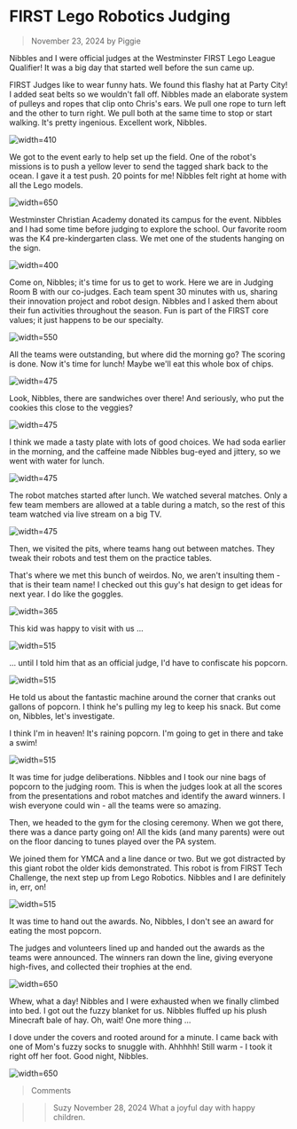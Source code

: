 # FIRST Lego Robotics Judging
> November 23, 2024
> by Piggie

Nibbles and I were official judges at the Westminster FIRST Lego League Qualifier! It was a big day that started well before the sun came up.

FIRST Judges like to wear funny hats. We found this flashy hat at Party City! I added seat belts so we wouldn't fall off. Nibbles made an elaborate system of pulleys and ropes that clip onto Chris's ears. We pull one rope to turn left and the other to turn right. We pull both at the same time to stop or start walking. It's pretty ingenious. Excellent work, Nibbles.

![width=410](hat.jpg)

We got to the event early to help set up the field. One of the robot's missions is to push a yellow lever to send the tagged shark back to the ocean. I gave it a test push. 20 points for me! Nibbles felt right at home with all the Lego models.

![width=650](field.jpg)

Westminster Christian Academy donated its campus for the event. Nibbles and I had some time before judging to explore the school. Our favorite room was the K4 pre-kindergarten class. We met one of the students hanging on the sign.

![width=400](jungle.jpg)

Come on, Nibbles; it's time for us to get to work. Here we are in Judging Room B with our co-judges. Each team spent 30 minutes with us, sharing their innovation project and robot design. Nibbles and I asked them about their fun activities throughout the season. Fun is part of the FIRST core values; it just happens to be our specialty.

![width=550](judging.jpg)

All the teams were outstanding, but where did the morning go? The scoring is done. Now it's time for lunch! Maybe we'll eat this whole box of chips.

![width=475](chips.jpg)

Look, Nibbles, there are sandwiches over there! And seriously, who put the cookies this close to the veggies?

![width=475](cookies.jpg)

I think we made a tasty plate with lots of good choices. We had soda earlier in the morning, and the caffeine made Nibbles bug-eyed and jittery, so we went with water for lunch. 

![width=475](lunch.jpg)

The robot matches started after lunch. We watched several matches. Only a few team members are allowed at a table during a match, so the rest of this team watched via live stream on a big TV.

![width=475](kids4.jpg)

Then, we visited the pits, where teams hang out between matches. They tweak their robots and test them on the practice tables. 

That's where we met this bunch of weirdos. No, we aren't insulting them - that is their team name! I checked out this guy's hat design to get ideas for next year. I do like the goggles.

![width=365](kid3.jpg)

This kid was happy to visit with us ...

![width=515](kid1.jpg)

... until I told him that as an official judge, I'd have to confiscate his popcorn.

![width=515](kid2.jpg)

He told us about the fantastic machine around the corner that cranks out gallons of popcorn. I think he's pulling my leg to keep his snack. But come on, Nibbles, let's investigate.

I think I'm in heaven! It's raining popcorn. I'm going to get in there and take a swim!

![width=515](popcorn.jpg)

It was time for judge deliberations. Nibbles and I took our nine bags of popcorn to the judging room. This is when the judges look at all the scores from the presentations and robot matches and identify the award winners. I wish everyone could win - all the teams were so amazing.

Then, we headed to the gym for the closing ceremony. When we got there, there was a dance party going on! All the kids (and many parents) were out on the floor dancing to tunes played over the PA system.

We joined them for YMCA and a line dance or two. But we got distracted by this giant robot the older kids demonstrated. This robot is from FIRST Tech Challenge, the next step up from Lego Robotics. Nibbles and I are definitely in, err, on!

![width=515](bigbot.jpg)

It was time to hand out the awards. No, Nibbles, I don't see an award for eating the most popcorn.

The judges and volunteers lined up and handed out the awards as the teams were announced. The winners ran down the line, giving everyone high-fives, and collected their trophies at the end.

![width=650](awards.jpg)

Whew, what a day! Nibbles and I were exhausted when we finally climbed into bed. I got out the fuzzy blanket for us. Nibbles fluffed up his plush Minecraft bale of hay. Oh, wait! One more thing ...

I dove under the covers and rooted around for a minute. I came back with one of Mom's fuzzy socks to snuggle with. Ahhhhh! Still warm - I took it right off her foot. Good night, Nibbles.

![width=650](night.jpg)

> Comments

>> Suzy
>> November 28, 2024
What a joyful day with happy children.

